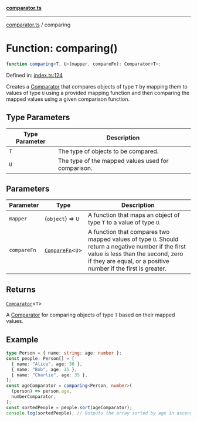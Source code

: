 [**comparator.ts**](index.md)

---

[comparator.ts](index.md) / comparing

# Function: comparing()

```ts
function comparing<T, U>(mapper, compareFn): Comparator<T>;
```

Defined in: [index.ts:124](https://github.com/simonkberg/comparator.ts/blob/main/index.ts#L124)

Creates a [Comparator](Interface.Comparator.md) that compares objects of type `T` by mapping them
to values of type `U` using a provided mapping function and then comparing
the mapped values using a given comparison function.

## Type Parameters

| Type Parameter | Description                                        |
| -------------- | -------------------------------------------------- |
| `T`            | The type of objects to be compared.                |
| `U`            | The type of the mapped values used for comparison. |

## Parameters

| Parameter   | Type                                         | Description                                                                                                                                                                                               |
| ----------- | -------------------------------------------- | --------------------------------------------------------------------------------------------------------------------------------------------------------------------------------------------------------- |
| `mapper`    | (`object`) => `U`                            | A function that maps an object of type `T` to a value of type `U`.                                                                                                                                        |
| `compareFn` | [`CompareFn`](TypeAlias.CompareFn.md)\<`U`\> | A function that compares two mapped values of type `U`. Should return a negative number if the first value is less than the second, zero if they are equal, or a positive number if the first is greater. |

## Returns

[`Comparator`](Interface.Comparator.md)\<`T`\>

A [Comparator](Interface.Comparator.md) for comparing objects of type `T` based on their
mapped values.

## Example

```ts
type Person = { name: string; age: number };
const people: Person[] = [
  { name: "Alice", age: 30 },
  { name: "Bob", age: 25 },
  { name: "Charlie", age: 35 },
];
const ageComparator = comparing<Person, number>(
  (person) => person.age,
  numberComparator,
);
const sortedPeople = people.sort(ageComparator);
console.log(sortedPeople); // Outputs the array sorted by age in ascending order.
```
